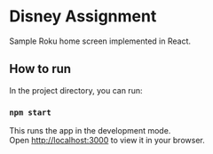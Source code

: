 # Disney Assignment

Sample Roku home screen implemented in React. 

## How to run

In the project directory, you can run:

### `npm start`

This runs the app in the development mode.\
Open [http://localhost:3000](http://localhost:3000) to view it in your browser.
